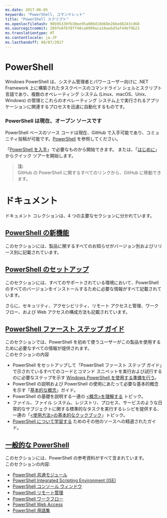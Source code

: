 ```yaml
---
ms.date: 2017-06-05
keywords: "PowerShell, コマンドレット"
title: "PowerShell スクリプト"
ms.openlocfilehash: 98b95339fb30ee95a006d10d68e266ed8243cd68
ms.sourcegitcommit: 289fe8fbf8ff48ca8999aca10aebd3af44bf9b23
ms.translationtype: HT
ms.contentlocale: ja-JP
ms.lasthandoff: 08/07/2017
---
```

#  <a name="powershell"></a>PowerShell

Windows PowerShell は、システム管理者とパワーユーザー向けに .NET Framework 上に構築されたタスクベースのコマンドライン シェルとスクリプト言語であり、複数のオペレーティング システム (Linux、macOS、Unix、Windows) の管理とこれらのオペレーティング システム上で実行されるアプリケーションに関連するプロセスを迅速に自動化するものです。

###  <a name="powershell-is-now-open-source"></a>PowerShell は現在、オープン ソースです

PowerShell ベースのソース コードは現在、GitHub で入手可能であり、コミュニティ投稿が可能です。[PowerShell](https://github.com/powershell/powershell) を参照してください。

「[PowerShell を入手](https://github.com/PowerShell/PowerShell#get-powershell)」で必要なものから開始できます。
または、「[はじめに](https://github.com/PowerShell/PowerShell/blob/master/docs/learning-powershell)」からクイック ツアーを開始します。

>  **注:**  
>  GitHub の PowerShell に関するすべてのリンクから、GitHub に移動できます。

#  <a name="documentation"></a>ドキュメント

ドキュメント コレクションは、4 つの主要なセクションに分かれています。

##  <a name="whats-new-with-powershellwhats-newwhat-s-new-with-powershellmd"></a>[PowerShell の新機能](whats-new/What-s-New-With-PowerShell.md)
このセクションには、製品に関するすべてのお知らせがバージョン別およびリリース別に記載されています。

##  <a name="powershell-setupsetupsetup-referencemd"></a>[PowerShell のセットアップ](setup/setup-reference.md)
このセクションには、すべてのサポートされている環境において、PowerShell のすべてのバージョンをインストールするために必要な情報がすべて記載されています。  

さらに、セキュリティ、アクセシビリティ、リモート アクセスと管理、ワークフロー、および Web アクセスの構成方法も記載されています。

##  <a name="getting-started-with-powershellgetting-startedgetting-started-with-windows-powershellmd"></a>[PowerShell ファースト ステップ ガイド](getting-started/Getting-Started-with-Windows-PowerShell.md)
このセクションでは、PowerShell を初めて使うユーザーがこの製品を使用するために必要なすべての情報が提供されます。  
このセクションの内容
-   PowerShell をセットアップして「PowerShell ファースト ステップ ガイド」で示されているすべてのコードとコマンド スニペットを実行および試行するのに必要なステップを示す [Windows PowerShell を使用する準備を行う](getting-started/Getting-Ready-to-Use-Windows-PowerShell.md)。
-  PowerShell の説明および PowerShell の使用にあたって必要な基本的概念を示す「[基本的な概念](getting-started/fundamental-concepts.md)」ガイド。
-  PowerShell の基礎を説明する一連の [&lt;概念&gt;を理解する](getting-started/understanding-concepts-reference.md) トピック。
-  ファイル、ファイル システム、レジストリ、プロセス、サービスのような日常的なサブジェクトに関する標準的なタスクを実行するレシピを提供する、一連の「[&lt;使用方法&gt;の基本的なクックブック](getting-started/cookbooks/basic-cookbooks-reference.md)」トピック。
-  [PowerShell について学習する](getting-started/more-powershell-learning.md) ためのその他のソースへの精選されたガイド。

##  <a name="common-powershellcore-powershellcore-powershellmd"></a>[一般的な PowerShell](core-powershell/core-powershell.md)
このセクションには、PowerShell の参考資料がすべて含まれています。  
このセクションの内容:
-  [PowerShell 共通モジュール](core-powershell/core-modules.md)
-  [PowerShell Integrated Scripting Environment \(ISE\)](core-powershell/ise-guide.md)
-  [PowerShell コンソール ウィンドウ](core-powershell/console-guide.md)
-  [PowerShell リモート管理](core-powershell/Running-Remote-Commands.md)
-  [PowerShell ワークフロー](core-powershell/workflows-guide.md)
-  [PowerShell Web Access ](core-powershell/web-access.md)
-  [PowerShell 用語集](Windows-PowerShell-Glossary.md)

